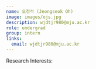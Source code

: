 ```yaml
---
name: 오정석 (Jeongseok Oh)
image: images/ojs.jpg
description: wjdtjr980@mju.ac.kr
role: undergrad
group: intern
links:
  email: wjdtjr980@mju.ac.kr
---
```


Research Interests:
